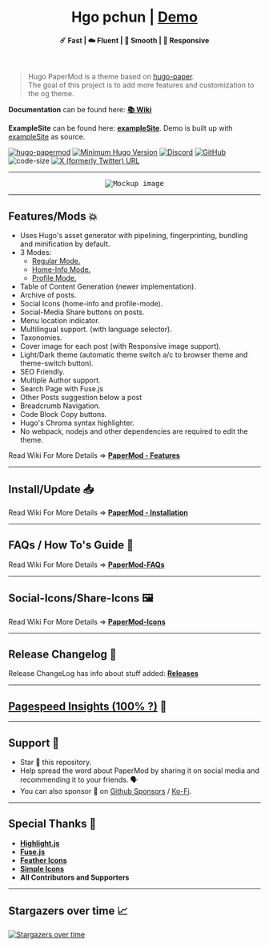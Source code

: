 <h1 align=center>Hgo pchun | <a href="https://adityatelange.github.io/hugo-PaperMod/" rel="nofollow">Demo</a></h1>

<h4 align=center>☄️ Fast | ☁️ Fluent | 🌙 Smooth | 📱 Responsive</h4>
<br>

> Hugo PaperMod is a theme based on [hugo-paper](https://github.com/nanxiaobei/hugo-paper/tree/4330c8b12aa48bfdecbcad6ad66145f679a430b3).<br>
> The goal of this project is to add more features and customization to the og theme.

**Documentation** can be found here: [**📚 Wiki**](https://github.com/adityatelange/hugo-PaperMod/wiki)

**ExampleSite** can be found here: [**exampleSite**](https://github.com/adityatelange/hugo-PaperMod/tree/exampleSite). Demo is built up with [exampleSite](https://github.com/adityatelange/hugo-PaperMod/tree/exampleSite) as source.

[![hugo-papermod](https://img.shields.io/badge/Hugo--Themes-@PaperMod-blue)](https://themes.gohugo.io/themes/hugo-papermod/)
[![Minimum Hugo Version](https://img.shields.io/static/v1?label=min-HUGO-version&message=>=v0.125.7&color=blue&logo=hugo)](https://github.com/gohugoio/hugo/releases/tag/v0.125.7)
[![Discord](https://img.shields.io/discord/971046860317921340?label=Discord&logo=discord)](https://discord.gg/ahpmTvhVmp)
[![GitHub](https://img.shields.io/github/license/adityatelange/hugo-PaperMod)](https://github.com/adityatelange/hugo-PaperMod/blob/master/LICENSE)
![code-size](https://img.shields.io/github/languages/code-size/adityatelange/hugo-PaperMod)
[![X (formerly Twitter) URL](https://img.shields.io/badge/-Share%20on%20X-gray?style=flat&logo=x)](https://x.com/intent/tweet/?text=Checkout%20Hugo%20PaperMod%20%E2%9C%A8%0AA%20fast,%20clean,%20responsive%20Hugo%20theme.&url=https://github.com/adityatelange/hugo-PaperMod&hashtags=Hugo,PaperMod)


---

<p align="center">
  <kbd><img src="https://user-images.githubusercontent.com/21258296/114303440-bfc0ae80-9aeb-11eb-8cfa-48a4bb385a6d.png" alt="Mockup image" title="Mockup"/></kbd>
</p>

---

## Features/Mods 💥

-   Uses Hugo's asset generator with pipelining, fingerprinting, bundling and minification by default.
-   3 Modes:
    -   [Regular Mode.](https://github.com/adityatelange/hugo-PaperMod/wiki/Features#regular-mode-default-mode)
    -   [Home-Info Mode.](https://github.com/adityatelange/hugo-PaperMod/wiki/Features#home-info-mode)
    -   [Profile Mode.](https://github.com/adityatelange/hugo-PaperMod/wiki/Features#profile-mode)
-   Table of Content Generation (newer implementation).
-   Archive of posts.
-   Social Icons (home-info and profile-mode).
-   Social-Media Share buttons on posts.
-   Menu location indicator.
-   Multilingual support. (with language selector).
-   Taxonomies.
-   Cover image for each post (with Responsive image support).
-   Light/Dark theme (automatic theme switch a/c to browser theme and theme-switch button).
-   SEO Friendly.
-   Multiple Author support.
-   Search Page with Fuse.js
-   Other Posts suggestion below a post
-   Breadcrumb Navigation.
-   Code Block Copy buttons.
-   Hugo's Chroma syntax highlighter.
-   No webpack, nodejs and other dependencies are required to edit the theme.

Read Wiki For More Details => **[PaperMod - Features](https://github.com/adityatelange/hugo-PaperMod/wiki/Features)**

---

## Install/Update 📥

Read Wiki For More Details => **[PaperMod - Installation](https://github.com/adityatelange/hugo-PaperMod/wiki/Installation)**

---

## FAQs / How To's Guide 🙋

Read Wiki For More Details => **[PaperMod-FAQs](https://github.com/adityatelange/hugo-PaperMod/wiki/FAQs)**

---

## Social-Icons/Share-Icons 🖼️

Read Wiki For More Details => **[PaperMod-Icons](https://github.com/adityatelange/hugo-PaperMod/wiki/Icons)**

---

## Release Changelog 📃

Release ChangeLog has info about stuff added: **[Releases](https://github.com/adityatelange/hugo-PaperMod/releases)**

---

## [Pagespeed Insights (100% ?)](https://pagespeed.web.dev/report?url=https://adityatelange.github.io/hugo-PaperMod/) 👀

---

## Support 🫶

-   Star 🌟 this repository.
-   Help spread the word about PaperMod by sharing it on social media and recommending it to your friends. 🗣️
-   You can also sponsor 🏅 on [Github Sponsors](https://github.com/sponsors/adityatelange) / [Ko-Fi](https://ko-fi.com/adityatelange).

---

## Special Thanks 🌟

-   [**Highlight.js**](https://github.com/highlightjs/highlight.js)
-   [**Fuse.js**](https://github.com/krisk/fuse)
-   [**Feather Icons**](https://github.com/feathericons/feather)
-   [**Simple Icons**](https://github.com/simple-icons/simple-icons)
-   **All Contributors and Supporters**

---

## Stargazers over time 📈

[![Stargazers over time](https://starchart.cc/adityatelange/hugo-PaperMod.svg?background=%23ffffff00&axis=%23858585&line=%236b63ff)](https://starchart.cc/adityatelange/hugo-PaperMod)

